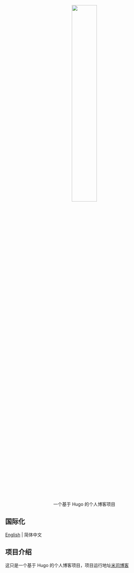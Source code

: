 <p style="text-align: center">
   <img src="/static/favicon-32x32.png.png" width="40%"><br/>
</p>

<p style="text-align: center">
  一个基于 Hugo 的个人博客项目<br/>
</p>

## 国际化

[English](README.md) | 简体中文

## 项目介绍

这只是一个基于 Hugo 的个人博客项目，项目运行地址[米司博客](https://blog.misitebao.com)
